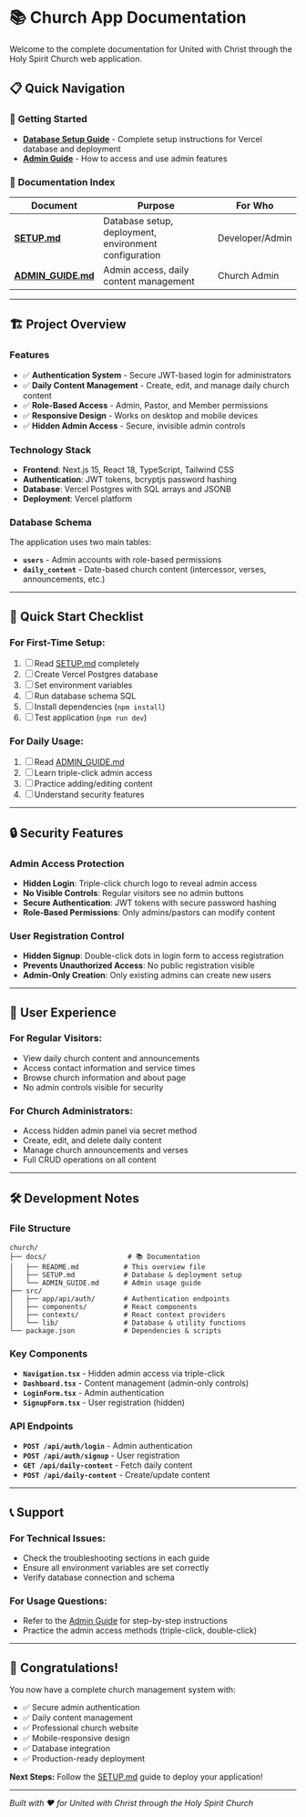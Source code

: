 # 📚 Church App Documentation

Welcome to the complete documentation for United with Christ through the Holy Spirit Church web application.

## 📋 Quick Navigation

### 🚀 **Getting Started**
- [**Database Setup Guide**](./SETUP.md) - Complete setup instructions for Vercel database and deployment
- [**Admin Guide**](./ADMIN_GUIDE.md) - How to access and use admin features

### 📖 **Documentation Index**

| Document | Purpose | For Who |
|----------|---------|---------|
| [**SETUP.md**](./SETUP.md) | Database setup, deployment, environment configuration | Developer/Admin |
| [**ADMIN_GUIDE.md**](./ADMIN_GUIDE.md) | Admin access, daily content management | Church Admin |

---

## 🏗️ **Project Overview**

### **Features**
- ✅ **Authentication System** - Secure JWT-based login for administrators
- ✅ **Daily Content Management** - Create, edit, and manage daily church content
- ✅ **Role-Based Access** - Admin, Pastor, and Member permissions
- ✅ **Responsive Design** - Works on desktop and mobile devices
- ✅ **Hidden Admin Access** - Secure, invisible admin controls

### **Technology Stack**
- **Frontend**: Next.js 15, React 18, TypeScript, Tailwind CSS
- **Authentication**: JWT tokens, bcryptjs password hashing
- **Database**: Vercel Postgres with SQL arrays and JSONB
- **Deployment**: Vercel platform

### **Database Schema**
The application uses two main tables:
- **`users`** - Admin accounts with role-based permissions
- **`daily_content`** - Date-based church content (intercessor, verses, announcements, etc.)

---

## 🎯 **Quick Start Checklist**

### **For First-Time Setup:**
1. ☐ Read [SETUP.md](./SETUP.md) completely
2. ☐ Create Vercel Postgres database
3. ☐ Set environment variables
4. ☐ Run database schema SQL
5. ☐ Install dependencies (`npm install`)
6. ☐ Test application (`npm run dev`)

### **For Daily Usage:**
1. ☐ Read [ADMIN_GUIDE.md](./ADMIN_GUIDE.md)
2. ☐ Learn triple-click admin access
3. ☐ Practice adding/editing content
4. ☐ Understand security features

---

## 🔒 **Security Features**

### **Admin Access Protection**
- **Hidden Login**: Triple-click church logo to reveal admin access
- **No Visible Controls**: Regular visitors see no admin buttons
- **Secure Authentication**: JWT tokens with secure password hashing
- **Role-Based Permissions**: Only admins/pastors can modify content

### **User Registration Control**
- **Hidden Signup**: Double-click dots in login form to access registration
- **Prevents Unauthorized Access**: No public registration visible
- **Admin-Only Creation**: Only existing admins can create new users

---

## 📱 **User Experience**

### **For Regular Visitors:**
- View daily church content and announcements
- Access contact information and service times
- Browse church information and about page
- No admin controls visible for security

### **For Church Administrators:**
- Access hidden admin panel via secret method
- Create, edit, and delete daily content
- Manage church announcements and verses
- Full CRUD operations on all content

---

## 🛠️ **Development Notes**

### **File Structure**
```
church/
├── docs/                    # 📚 Documentation
│   ├── README.md           # This overview file
│   ├── SETUP.md            # Database & deployment setup
│   └── ADMIN_GUIDE.md      # Admin usage guide
├── src/
│   ├── app/api/auth/       # Authentication endpoints
│   ├── components/         # React components
│   ├── contexts/           # React context providers
│   └── lib/                # Database & utility functions
└── package.json            # Dependencies & scripts
```

### **Key Components**
- **`Navigation.tsx`** - Hidden admin access via triple-click
- **`Dashboard.tsx`** - Content management (admin-only controls)
- **`LoginForm.tsx`** - Admin authentication
- **`SignupForm.tsx`** - User registration (hidden)

### **API Endpoints**
- **`POST /api/auth/login`** - Admin authentication
- **`POST /api/auth/signup`** - User registration
- **`GET /api/daily-content`** - Fetch daily content
- **`POST /api/daily-content`** - Create/update content

---

## 📞 **Support**

### **For Technical Issues:**
- Check the troubleshooting sections in each guide
- Ensure all environment variables are set correctly
- Verify database connection and schema

### **For Usage Questions:**
- Refer to the [Admin Guide](./ADMIN_GUIDE.md) for step-by-step instructions
- Practice the admin access methods (triple-click, double-click)

---

## 🎉 **Congratulations!**

You now have a complete church management system with:
- ✅ Secure admin authentication
- ✅ Daily content management
- ✅ Professional church website
- ✅ Mobile-responsive design
- ✅ Database integration
- ✅ Production-ready deployment

**Next Steps:** Follow the [SETUP.md](./SETUP.md) guide to deploy your application!

---

*Built with ❤️ for United with Christ through the Holy Spirit Church*